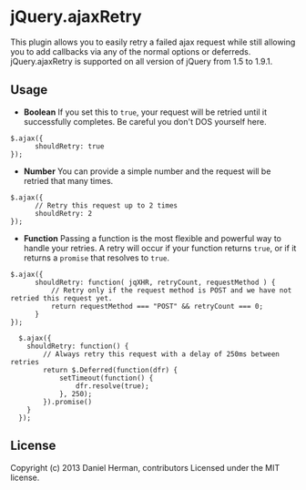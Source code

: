 # jQuery.ajaxRetry

This plugin allows you to easily retry a failed ajax request while still allowing you to add callbacks via any of the normal options or deferreds.
jQuery.ajaxRetry is supported on all version of jQuery from 1.5 to 1.9.1.

## Usage

* **Boolean**
If you set this to `true`, your request will be retried until it successfully completes.  Be careful you don't DOS yourself here.
```
$.ajax({
      shouldRetry: true
});
```

* **Number**
You can provide a simple number and the request will be retried that many times.
```
$.ajax({
      // Retry this request up to 2 times
      shouldRetry: 2
});
```

* **Function**
Passing a function is the most flexible and powerful way to handle your retries.  A retry will occur if your function returns `true`, or if it
returns a `promise` that resolves to `true`.
```
$.ajax({
      shouldRetry: function( jqXHR, retryCount, requestMethod ) {
          // Retry only if the request method is POST and we have not retried this request yet.
          return requestMethod === "POST" && retryCount === 0;
      }
});
```

  ```
    $.ajax({
      shouldRetry: function() {
          // Always retry this request with a delay of 250ms between retries
          return $.Deferred(function(dfr) {
              setTimeout(function() {
                  dfr.resolve(true);
              }, 250);
          }).promise()
      }
    });
```

## License
Copyright (c) 2013 Daniel Herman, contributors Licensed under the MIT license.
